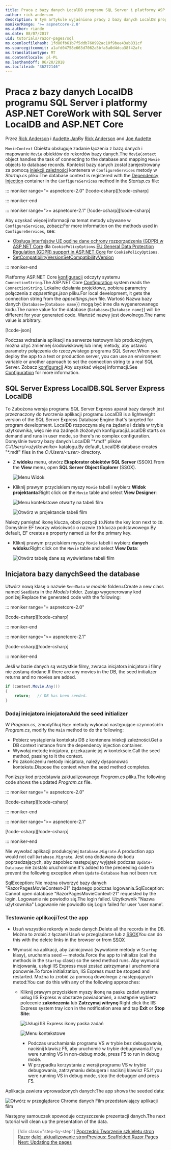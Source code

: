 ```yaml
---
title: Praca z bazy danych LocalDB programu SQL Server i platformy ASP.NET Core
author: rick-anderson
description: W tym artykule wyjaśniono pracy z bazy danych LocalDB programu SQL Server i ASP.NET Core.
monikerRange: '>= aspnetcore-2.0'
ms.author: riande
ms.date: 08/07/2017
uid: tutorials/razor-pages/sql
ms.openlocfilehash: 1fd86fb61b7f5ddb760992ac10f9bee43ab831cf
ms.sourcegitcommit: a1afd04758e663d7062a5bfa8a0d4dca38f42afc
ms.translationtype: MT
ms.contentlocale: pl-PL
ms.lasthandoff: 06/20/2018
ms.locfileid: "36272146"
---
```

# <a name="work-with-sql-server-localdb-and-aspnet-core"></a><span data-ttu-id="01514-103">Praca z bazy danych LocalDB programu SQL Server i platformy ASP.NET Core</span><span class="sxs-lookup"><span data-stu-id="01514-103">Work with SQL Server LocalDB and ASP.NET Core</span></span>

<span data-ttu-id="01514-104">Przez [Rick Anderson](https://twitter.com/RickAndMSFT) i [Audette Jan](https://twitter.com/joeaudette)</span><span class="sxs-lookup"><span data-stu-id="01514-104">By [Rick Anderson](https://twitter.com/RickAndMSFT) and [Joe Audette](https://twitter.com/joeaudette)</span></span> 

<span data-ttu-id="01514-105">`MovieContext` Obiektu obsługuje zadanie łączenia z bazą danych i mapowanie `Movie` obiektów do rekordów bazy danych.</span><span class="sxs-lookup"><span data-stu-id="01514-105">The `MovieContext` object handles the task of connecting to the database and mapping `Movie` objects to database records.</span></span> <span data-ttu-id="01514-106">Kontekst bazy danych został zarejestrowany za pomocą [iniekcji zależności](xref:fundamentals/dependency-injection) kontenera w `ConfigureServices` metody w *Startup.cs* pliku:</span><span class="sxs-lookup"><span data-stu-id="01514-106">The database context is registered with the [Dependency Injection](xref:fundamentals/dependency-injection) container in the `ConfigureServices` method in the *Startup.cs* file:</span></span>

::: moniker range="= aspnetcore-2.0"
<span data-ttu-id="01514-107">[!code-csharp[](razor-pages-start/sample/RazorPagesMovie/Startup.cs?name=snippet_ConfigureServices&highlight=7-8)]</span><span class="sxs-lookup"><span data-stu-id="01514-107">[!code-csharp[](razor-pages-start/sample/RazorPagesMovie/Startup.cs?name=snippet_ConfigureServices&highlight=7-8)]</span></span>

::: moniker-end

::: moniker range=">= aspnetcore-2.1"
<span data-ttu-id="01514-108">[!code-csharp[](razor-pages-start/sample/RazorPagesMovie21/Startup.cs?name=snippet_ConfigureServices&highlight=12-13)]</span><span class="sxs-lookup"><span data-stu-id="01514-108">[!code-csharp[](razor-pages-start/sample/RazorPagesMovie21/Startup.cs?name=snippet_ConfigureServices&highlight=12-13)]</span></span>

<span data-ttu-id="01514-109">Aby uzyskać więcej informacji na temat metody używane w `ConfigureServices`, zobacz:</span><span class="sxs-lookup"><span data-stu-id="01514-109">For more information on the methods used in `ConfigureServices`, see:</span></span>

* <span data-ttu-id="01514-110">[Obsługa interfejsów UE ogólne dane ochrony rozporządzenia (GDPR) w ASP.NET Core](xref:security/gdpr) dla `CookiePolicyOptions`.</span><span class="sxs-lookup"><span data-stu-id="01514-110">[EU General Data Protection Regulation (GDPR) support in ASP.NET Core](xref:security/gdpr) for `CookiePolicyOptions`.</span></span>
* [<span data-ttu-id="01514-111">SetCompatibilityVersion</span><span class="sxs-lookup"><span data-stu-id="01514-111">SetCompatibilityVersion</span></span>](xref:fundamentals/startup#setcompatibilityversion-for-aspnet-core-mvc)

::: moniker-end

<span data-ttu-id="01514-112">Platformy ASP.NET Core [konfiguracji](xref:fundamentals/configuration/index) odczyty systemu `ConnectionString`.</span><span class="sxs-lookup"><span data-stu-id="01514-112">The ASP.NET Core [Configuration](xref:fundamentals/configuration/index) system reads the `ConnectionString`.</span></span> <span data-ttu-id="01514-113">Lokalne działania projektowe, pobiera parametry połączenia z *appsettings.json* pliku.</span><span class="sxs-lookup"><span data-stu-id="01514-113">For local development, it gets the connection string from the *appsettings.json* file.</span></span> <span data-ttu-id="01514-114">Wartość Nazwa bazy danych (`Database={Database name}`) mogą być inne dla wygenerowanego kodu.</span><span class="sxs-lookup"><span data-stu-id="01514-114">The name value for the database (`Database={Database name}`) will be different for your generated code.</span></span> <span data-ttu-id="01514-115">Wartość nazwy jest dowolnego.</span><span class="sxs-lookup"><span data-stu-id="01514-115">The name value is arbitrary.</span></span>

[!code-json[](razor-pages-start/sample/RazorPagesMovie/appsettings.json?highlight=2&range=8-10)]

<span data-ttu-id="01514-116">Podczas wdrażania aplikacji na serwerze testowym lub produkcyjnym, można użyć zmiennej środowiskowej lub innej metody, aby ustawić parametry połączenia do rzeczywistego programu SQL Server.</span><span class="sxs-lookup"><span data-stu-id="01514-116">When you deploy the app to a test or production server, you can use an environment variable or another approach to set the connection string to a real SQL Server.</span></span> <span data-ttu-id="01514-117">Zobacz [konfiguracji](xref:fundamentals/configuration/index) Aby uzyskać więcej informacji.</span><span class="sxs-lookup"><span data-stu-id="01514-117">See [Configuration](xref:fundamentals/configuration/index) for more information.</span></span>

## <a name="sql-server-express-localdb"></a><span data-ttu-id="01514-118">SQL Server Express LocalDB.</span><span class="sxs-lookup"><span data-stu-id="01514-118">SQL Server Express LocalDB</span></span>

<span data-ttu-id="01514-119">To Zubożona wersja programu SQL Server Express aparat bazy danych jest przeznaczony do tworzenia aplikacji programu.</span><span class="sxs-lookup"><span data-stu-id="01514-119">LocalDB is a lightweight version of the SQL Server Express Database Engine that's targeted for program development.</span></span> <span data-ttu-id="01514-120">LocalDB rozpoczyna się na żądanie i działa w trybie użytkownika, więc nie ma żadnych złożonych konfiguracji.</span><span class="sxs-lookup"><span data-stu-id="01514-120">LocalDB starts on demand and runs in user mode, so there's no complex configuration.</span></span> <span data-ttu-id="01514-121">Domyślnie tworzy bazy danych LocalDB "\*.mdf" plików *C:/Users/\<użytkownika\>*  katalogu.</span><span class="sxs-lookup"><span data-stu-id="01514-121">By default, LocalDB database creates "\*.mdf" files in the *C:/Users/\<user\>* directory.</span></span>

<a name="ssox"></a>
* <span data-ttu-id="01514-122">Z **widoku** menu, otwórz **Eksplorator obiektów SQL Server** (SSOX).</span><span class="sxs-lookup"><span data-stu-id="01514-122">From the **View** menu, open **SQL Server Object Explorer** (SSOX).</span></span>

  ![Menu Widok](sql/_static/ssox.png)

* <span data-ttu-id="01514-124">Kliknij prawym przyciskiem myszy `Movie` tabeli i wybierz **Widok projektanta**:</span><span class="sxs-lookup"><span data-stu-id="01514-124">Right click on the `Movie` table and select **View Designer**:</span></span>

  ![Menu kontekstowe otwarty na tabeli film](sql/_static/design.png)

  ![Otwórz w projektancie tabeli film](sql/_static/dv.png)

<span data-ttu-id="01514-127">Należy pamiętać ikonę klucza, obok pozycji `ID`.</span><span class="sxs-lookup"><span data-stu-id="01514-127">Note the key icon next to `ID`.</span></span> <span data-ttu-id="01514-128">Domyślnie EF tworzy właściwość o nazwie `ID` klucza podstawowego.</span><span class="sxs-lookup"><span data-stu-id="01514-128">By default, EF creates a property named `ID` for the primary key.</span></span>

* <span data-ttu-id="01514-129">Kliknij prawym przyciskiem myszy `Movie` tabeli i wybierz **danych widoku**:</span><span class="sxs-lookup"><span data-stu-id="01514-129">Right click on the `Movie` table and select **View Data**:</span></span>

  ![Otwórz tabelę dane są wyświetlane tabeli film](sql/_static/vd22.png)

## <a name="seed-the-database"></a><span data-ttu-id="01514-131">Inicjatora bazy danych</span><span class="sxs-lookup"><span data-stu-id="01514-131">Seed the database</span></span>

<span data-ttu-id="01514-132">Utwórz nową klasę o nazwie `SeedData` w *modele* folderu.</span><span class="sxs-lookup"><span data-stu-id="01514-132">Create a new class named `SeedData` in the *Models* folder.</span></span> <span data-ttu-id="01514-133">Zastąp wygenerowany kod poniżej:</span><span class="sxs-lookup"><span data-stu-id="01514-133">Replace the generated code with the following:</span></span>

::: moniker range="= aspnetcore-2.0"

<span data-ttu-id="01514-134">[!code-csharp[](razor-pages-start/sample/RazorPagesMovie/Models/SeedData.cs?name=snippet_1)]</span><span class="sxs-lookup"><span data-stu-id="01514-134">[!code-csharp[](razor-pages-start/sample/RazorPagesMovie/Models/SeedData.cs?name=snippet_1)]</span></span>

::: moniker-end

::: moniker range=">= aspnetcore-2.1"

<span data-ttu-id="01514-135">[!code-csharp[](razor-pages-start/sample/RazorPagesMovie21/Models/SeedData.cs?name=snippet_1)]</span><span class="sxs-lookup"><span data-stu-id="01514-135">[!code-csharp[](razor-pages-start/sample/RazorPagesMovie21/Models/SeedData.cs?name=snippet_1)]</span></span>

::: moniker-end

<span data-ttu-id="01514-136">Jeśli w bazie danych są wszystkie filmy, zwraca inicjatora inicjatora i filmy nie zostaną dodane.</span><span class="sxs-lookup"><span data-stu-id="01514-136">If there are any movies in the DB, the seed initializer returns and no movies are added.</span></span>

```csharp
if (context.Movie.Any())
{
    return;   // DB has been seeded.
}
```
<a name="si"></a>
### <a name="add-the-seed-initializer"></a><span data-ttu-id="01514-137">Dodaj inicjatora inicjatora</span><span class="sxs-lookup"><span data-stu-id="01514-137">Add the seed initializer</span></span>

<span data-ttu-id="01514-138">W *Program.cs*, zmodyfikuj `Main` metody wykonać następujące czynności:</span><span class="sxs-lookup"><span data-stu-id="01514-138">In *Program.cs*, modify the `Main` method to do the following:</span></span>

* <span data-ttu-id="01514-139">Pobierz wystąpienia kontekstu DB z kontenera iniekcji zależności.</span><span class="sxs-lookup"><span data-stu-id="01514-139">Get a DB context instance from the dependency injection container.</span></span>
* <span data-ttu-id="01514-140">Wywołaj metodę inicjatora, przekazanie jej w kontekście.</span><span class="sxs-lookup"><span data-stu-id="01514-140">Call the seed method, passing to it the context.</span></span>
* <span data-ttu-id="01514-141">Po zakończeniu metody inicjatora, należy dysponować kontekstu.</span><span class="sxs-lookup"><span data-stu-id="01514-141">Dispose the context when the seed method completes.</span></span>

<span data-ttu-id="01514-142">Poniższy kod przedstawia zaktualizowanego *Program.cs* pliku.</span><span class="sxs-lookup"><span data-stu-id="01514-142">The following code shows the updated *Program.cs* file.</span></span>

::: moniker range="= aspnetcore-2.0"

<span data-ttu-id="01514-143">[!code-csharp[](razor-pages-start/sample/RazorPagesMovie/Program.cs)]</span><span class="sxs-lookup"><span data-stu-id="01514-143">[!code-csharp[](razor-pages-start/sample/RazorPagesMovie/Program.cs)]</span></span>

::: moniker-end

::: moniker range=">= aspnetcore-2.1"

<span data-ttu-id="01514-144">[!code-csharp[](razor-pages-start/sample/RazorPagesMovie21/Program.cs)]</span><span class="sxs-lookup"><span data-stu-id="01514-144">[!code-csharp[](razor-pages-start/sample/RazorPagesMovie21/Program.cs)]</span></span>

::: moniker-end

<span data-ttu-id="01514-145">Nie wywołać aplikacji produkcyjnej `Database.Migrate`.</span><span class="sxs-lookup"><span data-stu-id="01514-145">A production app would not call `Database.Migrate`.</span></span> <span data-ttu-id="01514-146">Jest ona dodawana do kodu poprzedzających, aby zapobiec następujący wyjątek podczas `Update-Database` nie zostało uruchomione:</span><span class="sxs-lookup"><span data-stu-id="01514-146">It's added to the preceeding code to prevent the following exception when `Update-Database` has not been run:</span></span>

<span data-ttu-id="01514-147">SqlException: Nie można otworzyć bazy danych "RazorPagesMovieContext-21" żądanego podczas logowania.</span><span class="sxs-lookup"><span data-stu-id="01514-147">SqlException: Cannot open database "RazorPagesMovieContext-21" requested by the login.</span></span> <span data-ttu-id="01514-148">Logowanie nie powiodło się.</span><span class="sxs-lookup"><span data-stu-id="01514-148">The login failed.</span></span>
<span data-ttu-id="01514-149">Użytkownik "Nazwa użytkownika" Logowanie nie powiodło się.</span><span class="sxs-lookup"><span data-stu-id="01514-149">Login failed for user 'user name'.</span></span>

### <a name="test-the-app"></a><span data-ttu-id="01514-150">Testowanie aplikacji</span><span class="sxs-lookup"><span data-stu-id="01514-150">Test the app</span></span>

* <span data-ttu-id="01514-151">Usuń wszystkie rekordy w bazie danych.</span><span class="sxs-lookup"><span data-stu-id="01514-151">Delete all the records in the DB.</span></span> <span data-ttu-id="01514-152">Można to zrobić z łączami Usuń w przeglądarce lub z [SSOX](xref:tutorials/razor-pages/new-field#ssox)</span><span class="sxs-lookup"><span data-stu-id="01514-152">You can do this with the delete links in the browser or from [SSOX](xref:tutorials/razor-pages/new-field#ssox)</span></span>
* <span data-ttu-id="01514-153">Wymusić na aplikacji, aby zainicjować (wywołanie metody w `Startup` klasy), uruchamia seed — metoda.</span><span class="sxs-lookup"><span data-stu-id="01514-153">Force the app to initialize (call the methods in the `Startup` class) so the seed method runs.</span></span> <span data-ttu-id="01514-154">Aby wymusić inicjowania, usługi IIS Express musi zostać zatrzymana i uruchomiona ponownie.</span><span class="sxs-lookup"><span data-stu-id="01514-154">To force initialization, IIS Express must be stopped and restarted.</span></span> <span data-ttu-id="01514-155">Można to zrobić za pomocą dowolnego z następujących metod:</span><span class="sxs-lookup"><span data-stu-id="01514-155">You can do this with any of the following approaches:</span></span>

  * <span data-ttu-id="01514-156">Kliknij prawym przyciskiem myszy ikonę na pasku zadań systemu usług IIS Express w obszarze powiadomień, a następnie wybierz polecenie **zakończenia** lub **Zatrzymaj witrynę**:</span><span class="sxs-lookup"><span data-stu-id="01514-156">Right click the IIS Express system tray icon in the notification area and tap **Exit** or **Stop Site**:</span></span>

    ![Usługi IIS Express ikony paska zadań](../first-mvc-app/working-with-sql/_static/iisExIcon.png)

    ![Menu kontekstowe](sql/_static/stopIIS.png)

    * <span data-ttu-id="01514-159">Podczas uruchamiania programu VS w trybie bez debugowania, naciśnij klawisz F5, aby uruchomić w trybie debugowania.</span><span class="sxs-lookup"><span data-stu-id="01514-159">If you were running VS in non-debug mode, press F5 to run in debug mode.</span></span>
    * <span data-ttu-id="01514-160">W przypadku korzystania z wersji programu VS w trybie debugowania, zatrzymaniu debugera i naciśnij klawisz F5.</span><span class="sxs-lookup"><span data-stu-id="01514-160">If you were running VS in debug mode, stop the debugger and press F5.</span></span>
   
<span data-ttu-id="01514-161">Aplikacja zawiera wprowadzonych danych:</span><span class="sxs-lookup"><span data-stu-id="01514-161">The app shows the seeded data:</span></span>

![Otwórz w przeglądarce Chrome danych Film przedstawiający aplikacji film](sql/_static/m55.png)

<span data-ttu-id="01514-163">Następny samouczek spowoduje oczyszczenie prezentacji danych.</span><span class="sxs-lookup"><span data-stu-id="01514-163">The next tutorial will clean up the presentation of the data.</span></span>

> [!div class="step-by-step"]
> <span data-ttu-id="01514-164">[Poprzedni: Tworzenie szkieletu stron Razor](xref:tutorials/razor-pages/page)
> [dalej: aktualizowanie stron](xref:tutorials/razor-pages/da1)</span><span class="sxs-lookup"><span data-stu-id="01514-164">[Previous: Scaffolded Razor Pages](xref:tutorials/razor-pages/page)
[Next: Updating the pages](xref:tutorials/razor-pages/da1)</span></span>
